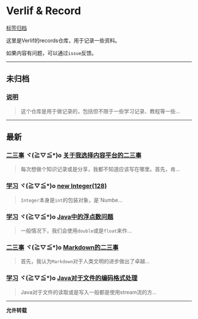 # Verlif & Record

[标签归档](tags.md)

这里是Verlif的records仓库，用于记录一些资料。

如果内容有问题，可以通过`issue`反馈。

------

## 未归档

### [说明](docs//说明.md)

> 这个仓库是用于做记录的，包括但不限于一些学习记录、教程等一些...

------

## 最新

### [二三事](tags/二三事.md) ヾ(≧▽≦*)o  [关于我选择内容平台的二三事](docs/二三事/关于我选择内容平台的二三事.md)

> 每次想做个知识记录或是分享，我都不知道应该写在哪里。首先，肯...

### [学习](tags/学习.md) ヾ(≧▽≦*)o  [new Integer(128)](docs/学习/Integer128.md)

> `Integer`本身是`int`的包装对象，是`Numbe...

### [学习](tags/学习.md) ヾ(≧▽≦*)o  [Java中的浮点数问题](docs/学习/Java中的浮点数问题.md)

> 一般情况下，我们会使用`double`或是`float`来作...

### [二三事](tags/二三事.md) ヾ(≧▽≦*)o  [Markdown的二三事](docs/二三事/Markdown的二三事.md)

> 首先，我认为`Markdown`对于人类文明的进步做出了卓越...

### [学习](tags/学习.md) ヾ(≧▽≦*)o  [Java对于文件的编码格式处理](docs/学习/Java对于文件的编码格式处理.md)

> Java对于文件的读取或是写入一般都是使用stream流的方...

------

__允许转载__
